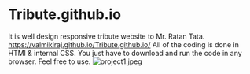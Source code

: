 # Tribute.github.io
It is well design responsive tribute website to Mr. Ratan Tata.
https://valmikiraj.github.io/Tribute.github.io/
All of the coding is done in HTMl & internal CSS.
You just have to  download and run the code in any browser.
Feel free to use.
![project1.jpeg](https://user-images.githubusercontent.com/83907328/119170523-f988bb80-ba80-11eb-99ab-a4aafe8a0390.jpeg)

